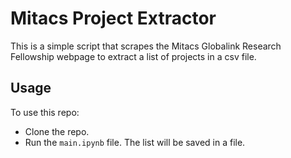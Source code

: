 # Mitacs Project Extractor

This is a simple script that scrapes the Mitacs Globalink Research Fellowship webpage to extract a list of projects in a csv file.

## Usage

To use this repo:
- Clone the repo.
- Run the `main.ipynb` file. The list will be saved in a file. 
